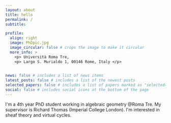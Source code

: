 ```yaml
---
layout: about
title: hello 
permalink: /
subtitle:

profile:
  align: right
  image: PhDpic.jpg
  image_circular: false # crops the image to make it circular
  more_info: >
    <p> Università Roma Tre,  
    <p> Largo S. Murialdo 1, 00146 Rome, Italy </p>
  

news: false # includes a list of news items
latest_posts: false # includes a list of the newest posts
selected_papers: false # includes a list of papers marked as "selected={true}"
social: false # includes social icons at the bottom of the page
---
```


I'm a 4th year PhD student working in algebraic geometry @Roma Tre. My supervisor is Richard Thomas (Imperial College London). I'm interested in sheaf theory and virtual cycles. 




